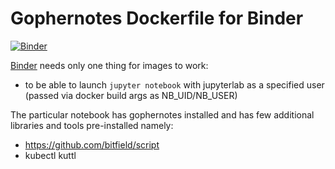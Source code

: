# Gophernotes Dockerfile for Binder

[![Binder](https://mybinder.org/badge.svg)](https://mybinder.org/v2/gh/AdamSaleh/binder-gophernotes/main)

[Binder](https://mybinder.org) needs only one thing for images to work:

- to be able to launch `jupyter notebook` with jupyterlab as a specified user (passed via docker build args as NB_UID/NB_USER)

The particular notebook has gophernotes installed and has few additional libraries and tools pre-installed namely:
* https://github.com/bitfield/script
* kubectl kuttl